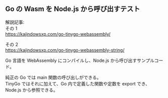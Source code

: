 ## Go の Wasm を Node.js から呼び出すテスト

解説記事:  
その 1  
https://kajindowsxp.com/go-tinygo-webassembly/

その 2  
https://kajindowsxp.com/go-tinygo-webassembly-string/

Go 言語を WebAssembly にコンパイルし、Node.js から呼び出すサンプルコード。

純正の Go では main 関数の呼び出しができる。  
TinyGo ではそれに加えて、Go 内で定義した関数や定数を export でき、Node.js から参照できる。

